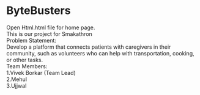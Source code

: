# ByteBusters
Open Html.html file for home page.
<br>
This is our project for Smakathron
<br>
Problem Statement:
<br>
Develop a platform that connects patients with caregivers in their community, such as volunteers who can help with transportation, cooking, or other tasks.
<br>
Team Members:
<br>
1.Vivek Borkar (Team Lead)
<br>
2.Mehul
<br>
3.Ujjwal
